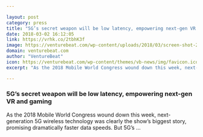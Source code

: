 ```yaml
---

layout: post
category: press
title: "5G’s secret weapon will be low latency, empowering next-gen VR and gaming"
date: 2018-03-02 16:12:05
link: https://vrhk.co/2tbhK3f
image: https://venturebeat.com/wp-content/uploads/2018/03/screen-shot-2018-03-02-at-9-54-45-am.jpg?fit=2880%2C1462&strip=all
domain: venturebeat.com
author: "VentureBeat"
icon: https://venturebeat.com/wp-content/themes/vb-news/img/favicon.ico
excerpt: "As the 2018 Mobile World Congress wound down this week, next-generation 5G wireless technology was clearly the show’s biggest story, promising dramatically faster data speeds. But 5G’s …"

---
```


### 5G’s secret weapon will be low latency, empowering next-gen VR and gaming

As the 2018 Mobile World Congress wound down this week, next-generation 5G wireless technology was clearly the show’s biggest story, promising dramatically faster data speeds. But 5G’s …
